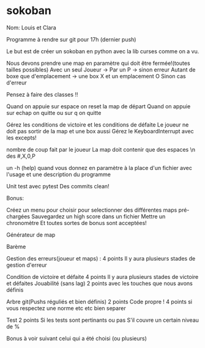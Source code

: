 # sokoban

Nom: Louis et Clara



Programme à rendre sur git pour 17h (dernier push)

Le but est de créer un sokoban en python avec la lib curses comme on a vu.

Nous devons prendre une map en paramètre qui doit être fermée!(toutes tailles possibles)
Avec un seul Joueur -> Par un P -> sinon erreur
Autant de boxe que d'emplacement -> une box X et un emplacement O
Sinon cas d'erreur

Pensez à faire des classes !!

Quand on appuie sur espace on reset la map de départ
Quand on appuie sur echap on quitte ou sur q on quitte

Gérez les conditions de victoire et les conditions de défaite
Le joueur ne doit pas sortir de la map et une box aussi
Gérez le KeyboardInterrupt avec les excepts!

nombre de coup fait par le joueur
La map doit contenir que des espaces \n des #,X,0,P

un -h (help) quand vous donnez en paramètre à la place d'un fichier
avec l'usage et une description du programme

Unit test avec pytest
Des commits clean!

Bonus:

Créez un menu pour choisir pour selectionner des différentes maps pré-chargées
Sauvegardez un high score dans un fichier
Mettre un chronomètre
Et toutes sortes de bonus sont acceptées!

Générateur de map


Barème

Gestion des erreurs(joueur et maps) : 4 points
    Il y aura plusieurs stades de gestion d'erreur

Condition de victoire et défaite 4 points
    Il y aura plusieurs stades de victoire et défaites
Jouabilité (sans lag) 2 points
    avec les touches que nous avons définis

Arbre git(Pushs réguliés et bien définis) 2 points
Code propre ! 4 points
si vous respectez une norme etc etc bien separer

Test 2 points
    Si les tests sont pertinants ou pas
    S'il couvre un certain niveau de %

Bonus à voir suivant celui qui a été choisi (ou plusieurs)